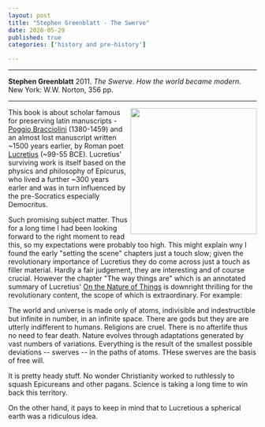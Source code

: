 ```yaml
---
layout: post
title: "Stephen Greenblatt - The Swerve"
date: 2020-05-29
published: true
categories: ['history and pre-history']

---
```



***
<b>Stephen Greenblatt</b> 2011. _The Swerve. How the world became modern._ New York: W.W. Norton, 356 pp.

***


<img align="right" src="https://upload.wikimedia.org/wikipedia/en/5/5d/The_Swerve_-_How_the_World_Became_Modern.jpg"  width="256"  alt="" />

This book is about scholar famous for preserving latin manuscripts - [Poggio Bracciolini](https://en.wikipedia.org/wiki/Poggio_Bracciolini) (1380-1459) and an almost lost manuscript written ~1500 years earlier, by Roman poet [Lucretius](https://en.wikipedia.org/wiki/Lucretius) (~99-55 BCE). Lucretius' surviving work is itself based on the physics and philosophy of Epicurus, who lived a further ~300 years earler and was in turn influenced by the pre-Socratics especially Democritus.

Such promising subject matter. Thus for a long time I had been looking forward to the right moment to read this, so my expectations were probably too high.  This might explain wny I found the early "setting the scene" chapters just a touch slow; given the revolutionary importance of Lucretius they do come across just a touch as filler material.  Hardly a fair judgement, they are interesting and of course crucial.  However the chapter "The way things are" which is an annotated summary of Lucretius' [On the Nature of Things](https://en.wikipedia.org/wiki/De_rerum_natura) is downright thrilling for the revolutionary content, the scope of which is extraordinary.  For example:  

The world and universe is made only of atoms, indivisible and indestructible but infinite in number, in an infinite space.  There are gods but they are are utterly indifferent to humans. Religions are cruel.  There is no afterlife thus no need to fear death.    Nature evolves through adaptations generated by vast numbers of variations.  Everything is the result of the smallest possible deviations -- swerves -- in the paths of atoms.  THese swerves are the basis of free will.

It is pretty heady stuff.  No wonder Christianity worked to ruthlessly to squash Epicureans and other pagans.  Science is taking a long time to win back this territory.

On the other hand, it pays to keep in mind that to Lucretious a spherical earth was a ridiculous idea.    
